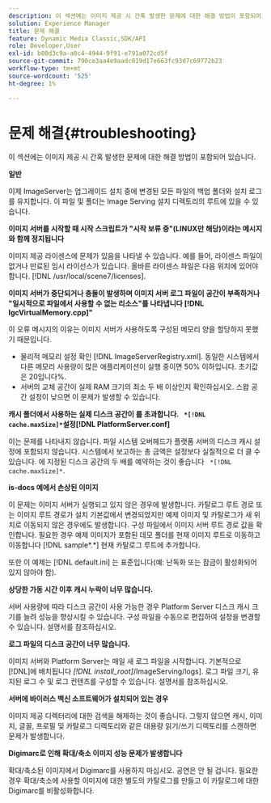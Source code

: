 ```yaml
---
description: 이 섹션에는 이미지 제공 시 간혹 발생한 문제에 대한 해결 방법이 포함되어 있습니다.
solution: Experience Manager
title: 문제 해결
feature: Dynamic Media Classic,SDK/API
role: Developer,User
exl-id: b80d3c9a-a0c4-4944-9f91-e791a072cd5f
source-git-commit: 790ce3aa4e9aadc019d17e663fc93d7c69772b23
workflow-type: tm+mt
source-wordcount: '525'
ht-degree: 1%

---
```


# 문제 해결{#troubleshooting}

이 섹션에는 이미지 제공 시 간혹 발생한 문제에 대한 해결 방법이 포함되어 있습니다.

**일반**

이제 ImageServer는 업그레이드 설치 중에 변경된 모든 파일의 백업 폴더와 설치 로그를 유지합니다. 이 파일 및 폴더는 Image Serving 설치 디렉토리의 루트에 있을 수 있습니다.

**이미지 서버를 시작할 때 시작 스크립트가 &quot;시작 보류 중&quot;(LINUX만 해당)이라는 메시지와 함께 정지됩니다**

이미지 제공 라이센스에 문제가 있음을 나타낼 수 있습니다. 예를 들어, 라이센스 파일이 없거나 만료된 임시 라이선스가 있습니다. 올바른 라이센스 파일은 다음 위치에 있어야 합니다. [!DNL /usr/local/scene7/licenses].

**이미지 서버가 중단되거나 충돌이 발생하며 이미지 서버 로그 파일이 공간이 부족하거나 &quot;일시적으로 파일에서 사용할 수 없는 리소스&quot;를 나타냅니다 [!DNL IgcVirtualMemory.cpp]&quot;**

이 오류 메시지의 이유는 이미지 서버가 사용하도록 구성된 메모리 양을 할당하지 못했기 때문입니다.

* 물리적 메모리 설정 확인 [!DNL ImageServerRegistry.xml]. 동일한 시스템에서 다른 메모리 사용량이 많은 애플리케이션이 실행 중이면 50% 이하입니다. 초기값은 20입니다%.
* 서버의 교체 공간이 실제 RAM 크기의 최소 두 배 이상인지 확인하십시오. 스왑 공간 설정이 낮으면 이 문제가 발생할 수 있습니다.

**캐시 폴더에서 사용하는 실제 디스크 공간이 를 초과합니다. ` *[!DNL cache.maxSize]*`설정[!DNL PlatformServer.conf]**

이는 문제를 나타내지 않습니다. 파일 시스템 오버헤드가 플랫폼 서버의 디스크 캐시 설정에 포함되지 않습니다. 시스템에서 보고하는 총 금액은 설정보다 실질적으로 더 클 수 있습니다. 에 지정된 디스크 공간의 두 배를 예약하는 것이 좋습니다 ` *[!DNL cache.maxSize]*`.

**is-docs 예에서 손상된 이미지**

이 문제는 이미지 서버가 실행되고 있지 않은 경우에 발생합니다. 카탈로그 루트 경로 또는 이미지 루트 경로가 설치 기본값에서 변경되었지만 예제 이미지 및 카탈로그가 새 위치로 이동되지 않은 경우에도 발생합니다. 구성 파일에서 이미지 서버 루트 경로 값을 확인합니다. 필요한 경우 예제 이미지가 포함된 데모 폴더를 현재 이미지 루트로 이동하고 이동합니다 [!DNL sample*.*] 현재 카탈로그 루트에 추가합니다.

또한 이 예제는 [!DNL default.ini] 는 표준입니다(예: 난독화 또는 잠금이 활성화되어 있지 않아야 함).

**상당한 가동 시간 이후 캐시 누락이 너무 많습니다.**

서버 사용량에 따라 디스크 공간이 사용 가능한 경우 Platform Server 디스크 캐시 크기를 늘려 성능을 향상시킬 수 있습니다. 구성 파일을 수동으로 편집하여 설정을 변경할 수 있습니다. 설명서를 참조하십시오.

**로그 파일의 디스크 공간이 너무 많습니다.**

이미지 서버와 Platform Server는 매일 새 로그 파일을 시작합니다. 기본적으로 [!DNL]에 배치됩니다 *[!DNL install_root]*/ImageServing/logs]. 로그 파일 크기, 유지된 로그 수 및 로그 컨텐츠를 구성할 수 있습니다. 설명서를 참조하십시오.

**서버에 바이러스 백신 소프트웨어가 설치되어 있는 경우**

이미지 제공 디렉터리에 대한 검색을 해제하는 것이 좋습니다. 그렇지 않으면 캐시, 이미지, 글꼴, 프로필 및 카탈로그 디렉토리와 같은 대용량 읽기/쓰기 디렉토리를 스캔하면 문제가 발생합니다.

**Digimarc로 인해 확대/축소 이미지 성능 문제가 발생합니다**

확대/축소된 이미지에서 Digimarc를 사용하지 마십시오. 공연은 안 될 겁니다. 필요한 경우 확대/축소에 사용할 이미지에 대한 별도의 카탈로그를 만들고 이 카탈로그에 대한 Digimarc를 비활성화합니다.
